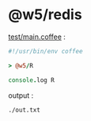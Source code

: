 [‼️]: ✏️README.mdt

# @w5/redis

[test/main.coffee](./test/main.coffee) :

```coffee
#!/usr/bin/env coffee

> @w5/R

console.log R
```

output :

```
./out.txt
```
